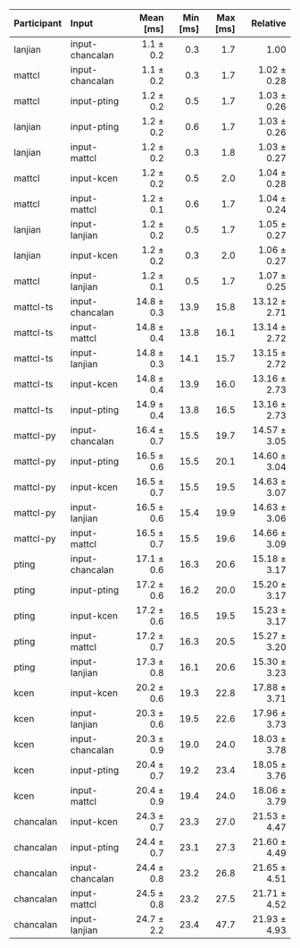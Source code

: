 | Participant | Input | Mean [ms] | Min [ms] | Max [ms] | Relative |
|:---|:---|---:|---:|---:|---:|
| lanjian | input-chancalan | 1.1 ± 0.2 | 0.3 | 1.7 | 1.00 |
| mattcl | input-chancalan | 1.1 ± 0.2 | 0.3 | 1.7 | 1.02 ± 0.28 |
| mattcl | input-pting | 1.2 ± 0.2 | 0.5 | 1.7 | 1.03 ± 0.26 |
| lanjian | input-pting | 1.2 ± 0.2 | 0.6 | 1.7 | 1.03 ± 0.26 |
| lanjian | input-mattcl | 1.2 ± 0.2 | 0.3 | 1.8 | 1.03 ± 0.27 |
| mattcl | input-kcen | 1.2 ± 0.2 | 0.5 | 2.0 | 1.04 ± 0.28 |
| mattcl | input-mattcl | 1.2 ± 0.1 | 0.6 | 1.7 | 1.04 ± 0.24 |
| lanjian | input-lanjian | 1.2 ± 0.2 | 0.5 | 1.7 | 1.05 ± 0.27 |
| lanjian | input-kcen | 1.2 ± 0.2 | 0.3 | 2.0 | 1.06 ± 0.27 |
| mattcl | input-lanjian | 1.2 ± 0.1 | 0.5 | 1.7 | 1.07 ± 0.25 |
| mattcl-ts | input-chancalan | 14.8 ± 0.3 | 13.9 | 15.8 | 13.12 ± 2.71 |
| mattcl-ts | input-mattcl | 14.8 ± 0.4 | 13.8 | 16.1 | 13.14 ± 2.72 |
| mattcl-ts | input-lanjian | 14.8 ± 0.3 | 14.1 | 15.7 | 13.15 ± 2.72 |
| mattcl-ts | input-kcen | 14.8 ± 0.4 | 13.9 | 16.0 | 13.16 ± 2.73 |
| mattcl-ts | input-pting | 14.9 ± 0.4 | 13.8 | 16.5 | 13.16 ± 2.73 |
| mattcl-py | input-chancalan | 16.4 ± 0.7 | 15.5 | 19.7 | 14.57 ± 3.05 |
| mattcl-py | input-pting | 16.5 ± 0.6 | 15.5 | 20.1 | 14.60 ± 3.04 |
| mattcl-py | input-kcen | 16.5 ± 0.7 | 15.5 | 19.5 | 14.63 ± 3.07 |
| mattcl-py | input-lanjian | 16.5 ± 0.6 | 15.4 | 19.9 | 14.63 ± 3.06 |
| mattcl-py | input-mattcl | 16.5 ± 0.7 | 15.5 | 19.6 | 14.66 ± 3.09 |
| pting | input-chancalan | 17.1 ± 0.6 | 16.3 | 20.6 | 15.18 ± 3.17 |
| pting | input-pting | 17.2 ± 0.6 | 16.2 | 20.0 | 15.20 ± 3.17 |
| pting | input-kcen | 17.2 ± 0.6 | 16.5 | 19.5 | 15.23 ± 3.17 |
| pting | input-mattcl | 17.2 ± 0.7 | 16.3 | 20.5 | 15.27 ± 3.20 |
| pting | input-lanjian | 17.3 ± 0.8 | 16.1 | 20.6 | 15.30 ± 3.23 |
| kcen | input-kcen | 20.2 ± 0.6 | 19.3 | 22.8 | 17.88 ± 3.71 |
| kcen | input-lanjian | 20.3 ± 0.6 | 19.5 | 22.6 | 17.96 ± 3.73 |
| kcen | input-chancalan | 20.3 ± 0.9 | 19.0 | 24.0 | 18.03 ± 3.78 |
| kcen | input-pting | 20.4 ± 0.7 | 19.2 | 23.4 | 18.05 ± 3.76 |
| kcen | input-mattcl | 20.4 ± 0.9 | 19.4 | 24.0 | 18.06 ± 3.79 |
| chancalan | input-kcen | 24.3 ± 0.7 | 23.3 | 27.0 | 21.53 ± 4.47 |
| chancalan | input-pting | 24.4 ± 0.7 | 23.1 | 27.3 | 21.60 ± 4.49 |
| chancalan | input-chancalan | 24.4 ± 0.8 | 23.2 | 26.8 | 21.65 ± 4.51 |
| chancalan | input-mattcl | 24.5 ± 0.8 | 23.2 | 27.5 | 21.71 ± 4.52 |
| chancalan | input-lanjian | 24.7 ± 2.2 | 23.4 | 47.7 | 21.93 ± 4.93 |
